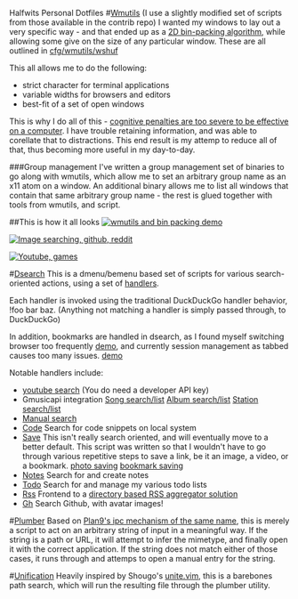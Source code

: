 Halfwits Personal Dotfiles
#[Wmutils](https://github.com/wmutils)
(I use a slightly modified set of scripts from those available in the contrib repo) 
I wanted my windows to lay out a very specific way - and that ended up as a [2D bin-packing algorithm](https://github.com/halfwit/binpack), while allowing some give on the size of any particular window. These are all outlined in [cfg/wmutils/wshuf](https://github.com/halfwit/dotfiles/blob/master/share/x11/wshuf)

This all allows me to do the following:
 - strict character for terminal applications
 - variable widths for browsers and editors
 - best-fit of a set of open windows

This is why I do all of this - [cognitive penalties are too severe to be effective on a computer](http://www.wired.com/2010/05/ff_nicholas_carr/). I have trouble retaining information, and was able to corellate that to distractions. This end result is my attemp to reduce all of that, thus becoming more useful in my day-to-day.

###Group management
I've written a group management set of binaries to go along with wmutils, which allow me to set an arbitrary group name as an x11 atom on a window. An additional binary allows me to list all windows that contain that same arbitrary group name - the rest is glued together with tools from wmutils, and script.

##This is how it all looks 
[![wmutils and bin packing demo](http://img.youtube.com/vi/MSIjqTgtj2c/0.jpg)](https://www.youtube.com/watch?v=MSIjqTgtj2c)

[![Image searching, github, reddit](https://pb.gehidore.net/cyYB)](https://pb.gehidore.net/U4TN)

[![Youtube, games](https://pb.gehidore.net/vTYD)](https://pb.gehidore.net/NiUQ)

#[Dsearch](https://github.com/halfwit/dotfiles/blob/master/bin/dsearch)
This is a dmenu/bemenu based set of scripts for various search-oriented actions, using a set of [handlers](https://github.com/halfwit/dotfiles/blob/master/share/dsearch).

Each handler is invoked using the traditional DuckDuckGo handler behavior, !foo bar baz. (Anything not matching a handler is simply passed through, to DuckDuckGo)

In addition, bookmarks are handled in dsearch, as I found myself switching browser too frequently [demo](https://ptpb.pw/qR19.mkv), and currently session management as tabbed causes too many issues. [demo](https://ptpb.pw/SyC3.mkv)

Notable handlers include:
 - [youtube search](https://github.com/halfwit/dotfiles/blob/master/share/dsearch/yt) (You do need a developer API key)
 - Gmusicapi integration [Song search/list](https://github.com/halfwit/dotfiles/blob/master/share/dsearch/song) [Album search/list](https://github.com/halfwit/dotfiles/blob/master/share/dsearch/album) [Station search/list](https://github.com/halfwit/dotfiles/blob/master/share/dsearch/listen)
 - [Manual search](https://github.com/halfwit/dotfiles/blob/master/share/dsearch/man)
 - [Code](https://github.com/halfwit/dotfiles/blob/master/share/dsearch/code) Search for code snippets on local system
 - [Save](https://github.com/halfwit/dotfiles/blob/master/share/dsearch/save) This isn't really search oriented, and will eventually move to a better default. This script was written so that I wouldn't have to go through various repetitive steps to save a link, be it an image, a video, or a bookmark. [photo saving](https://ptpb.pw/LMBL.mkv) [bookmark saving](https://ptpb.pw/qR19.mkv)
 - [Notes](https://github.com/halfwit/dotfiles/blob/master/share/dsearch/notes) Search for and create notes
 - [Todo](https://github.com/halfwit/dotfiles/blob/master/share/dsearch/todo) Search for and manage my various todo lists
 - [Rss](https://github.com/halfwit/dotfiles/blob/master/share/dsearch/rss) Frontend to a [directory based RSS aggregator solution](https://github.com/halfwit/dotfiles/blob/master/bin/updatefeeds)  
 - [Gh](https://github.com/halfwit/dotfiles/blob/master/share/dsearch/gh) Search Github, with avatar images!

#[Plumber](https://github.com/halfwit/dotfiles/blob/master/bin/plumber)
 Based on [Plan9's ipc mechanism of the same name](http://plan9.bell-labs.com/sys/doc/plumb.html), this is merely a script to act on an arbitrary string of input in a meaningful way. If the string is a path or URL, it will attempt to infer the mimetype, and finally open it with the correct application. If the string does not match either of those cases, it runs through and attemps to open a manual entry for the string.

#[Unification](https://github.com/halfwit/dotfiles/blob/master/bin/unification)
 Heavily inspired by Shougo's [unite.vim](https://github.com/Shougo/unite.vim), this is a barebones path search, which will run the resulting file through the plumber utility.
